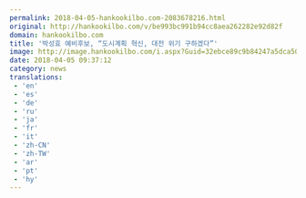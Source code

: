 ```yaml
---
permalink: 2018-04-05-hankookilbo.com-2083678216.html
original: http://hankookilbo.com/v/be993bc991b94cc8aea262282e92d82f
domain: hankookilbo.com
title: '박성효 예비후보, “도시계획 혁신, 대전 위기 구하겠다”'
image: http://image.hankookilbo.com/i.aspx?Guid=32ebce89c9b84247a5dca50756632b11&Month=201804&size=980
date: 2018-04-05 09:37:12
category: news
translations: 
 - 'en'
 - 'es'
 - 'de'
 - 'ru'
 - 'ja'
 - 'fr'
 - 'it'
 - 'zh-CN'
 - 'zh-TW'
 - 'ar'
 - 'pt'
 - 'hy'
---
```


